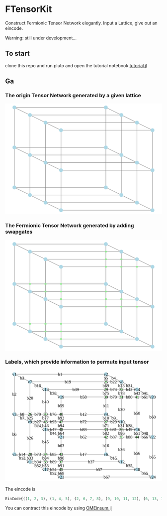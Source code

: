 # FTensorKit

Construct Fermionic Tensor Network elegantly. Input a Lattice, give out an eincode.

Warning: still under development...

## To start

clone this repo and run pluto and open the tutorial notebook [tutorial.jl](https://github.com/qiyang-ustc/FTensorKit/blob/main/Examples/tutorial.jl)

## Ga

### The origin Tensor Network generated by a given lattice

![origin](Examples/origin.svg)

### The Fermionic Tensor Network generated by adding swapgates

![gates](Examples/gates.svg)

### Labels, which provide information to permute input tensor

![labels](Examples/labels.svg)

The eincode is

```julia
EinCode{((1, 2, 3), (1, 4, 5), (2, 6, 7, 8), (9, 10, 11, 12), (6, 13, 14), (15, 16, 17), (3, 18, 19, 20), (4, 21, 22, 23), (7, 24, 25, 26, 27), (9, 28, 29, 30, 31), (13, 32, 33, 34), (15, 35, 36, 37), (18, 38, 39, 40), (21, 41, 42, 43), (24, 44, 45, 46, 47), (28, 48, 49, 50, 51), (32, 52, 53, 54), (35, 55, 56, 57), (38, 58, 59), (41, 60, 61), (44, 62, 63, 64), (48, 60, 65, 66), (52, 67, 68), (55, 65, 67), (5, 19, 22, 69), (8, 20, 25, 70), (10, 29, 71, 72), (14, 26, 33, 73), (39, 69, 74, 75), (40, 70, 76, 77), (30, 78, 79, 80), (23, 42, 74, 78), (71, 81, 82, 83), (45, 73, 84, 85), (36, 86, 87, 88), (31, 49, 81, 86), (37, 89, 90, 91), (34, 53, 84, 89), (11, 58, 75, 79), (12, 59, 76, 92), (43, 50, 61, 80), (16, 62, 82, 87), (17, 63, 85, 90), (51, 56, 66, 88), (54, 57, 68, 91), (27, 46, 77, 93), (72, 92, 93, 94), (47, 64, 83, 94)), ()}
```

You can contract this eincode by using [OMEinsum.jl](https://github.com/under-Peter/OMEinsum.jl)